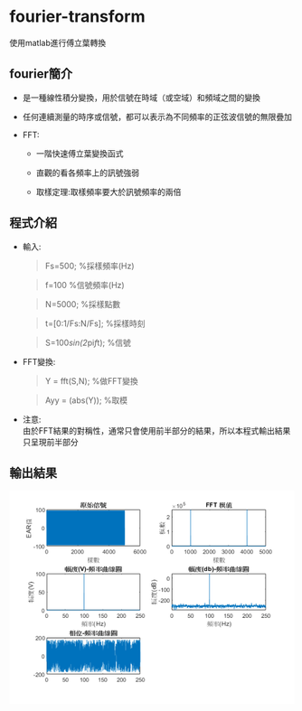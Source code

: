 # fourier-transform
使用matlab進行傅立葉轉換

## fourier簡介
  
  * 是一種線性積分變換，用於信號在時域（或空域）和頻域之間的變換
  
  * 任何連續測量的時序或信號，都可以表示為不同頻率的正弦波信號的無限疊加
  
  * FFT:
  
    * 一階快速傅立葉變換函式

    * 直觀的看各頻率上的訊號強弱

    * 取樣定理:取樣頻率要大於訊號頻率的兩倍
 
## 程式介紹

  * 輸入:
    > Fs=500; %採樣頻率(Hz)
    
    > f=100 %信號頻率(Hz)
    
    > N=5000; %採樣點數
    
    > t=[0:1/Fs:N/Fs]; %採樣時刻
    
    > S=100*sin(2*pi*f*t); %信號

  * FFT變換:
    > Y = fft(S,N); %做FFT變換
    
    > Ayy = (abs(Y)); %取模
    
  * 注意:   
    由於FFT結果的對稱性，通常只會使用前半部分的結果，所以本程式輸出結果只呈現前半部分
    
    
## 輸出結果
  ![Alt text](photo/圖片1.png)
